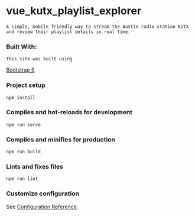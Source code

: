 # vue_kutx_playlist_explorer
```
A simple, mobile friendly way to stream the Austin radio station KUTX and review their playlist details in real time.
```

### Built With:
```
This site was built using 
```
[Bootstrap 5](https://getbootstrap.com/docs/5.0/getting-started/introduction/)

### Project setup

```
npm install
```

### Compiles and hot-reloads for development
```
npm run serve
```

### Compiles and minifies for production
```
npm run build
```

### Lints and fixes files
```
npm run lint
```

### Customize configuration
See [Configuration Reference](https://cli.vuejs.org/config/).
